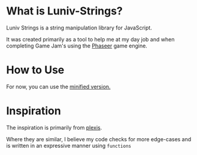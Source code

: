 # What is Luniv-Strings?

Luniv Strings is a string manipulation library for JavaScript.

It was created primarily as a tool to help me at my day job and when completing Game Jam's using the [Phaseer](https://phaser.io/) game engine.

# How to Use

For now, you can use the [minified version.](https://github.com/Sieep-Coding/luniv-strings/releases/tag/release)

# Inspiration
The inspiration is primarily from [plexis](https://github.com/plexis-js/plexis/). 

Where they are similar, I believe my code checks for more edge-cases and is written in an expressive manner using `functions`